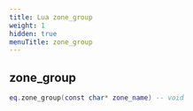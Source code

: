 ```yaml
---
title: Lua zone_group
weight: 1
hidden: true
menuTitle: zone_group
---
```

## zone_group
```lua
eq.zone_group(const char* zone_name) -- void
```